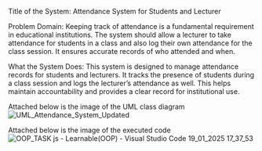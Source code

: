 Title of the System: Attendance System for Students and Lecturer

Problem Domain:
Keeping track of attendance is a fundamental requirement in educational institutions. The system should allow a lecturer to take attendance for students in a class and also log their own attendance for the class session. It ensures accurate records of who attended and when.

What the System Does:
This system is designed to manage attendance records for students and lecturers. It tracks the presence of students during a class session and logs the lecturer’s attendance as well. This helps maintain accountability and provides a clear record for institutional use.

Attached below is the image of the UML class diagram
![UML_Attendance_System_Updated](https://github.com/user-attachments/assets/8dbdb866-7dc9-401d-817a-0f97036fc6b2)

Attached below is the image of the executed code
![OOP_TASK js - Learnable(OOP) - Visual Studio Code 19_01_2025 17_37_53](https://github.com/user-attachments/assets/98a2b410-52a3-4f6a-89d2-a645f64b21a8)
